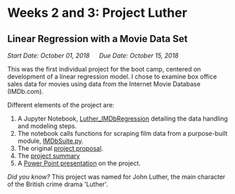 # Weeks 2 and 3: Project Luther
## Linear Regression with a Movie Data Set

_Start Date: October 01, 2018_ &emsp; _Due Date: October 15, 2018_

This was the first individual project for the boot camp, centered on development of a linear regression model.  I chose to examine box office sales data for movies using data from the Internet Movie Database (IMDb.com).

Different elements of the project are:  
1. A Jupyter Notebook, [Luther_IMDbRegression](/Luther_IMDbRegression.ipynb) detailing the data handling and modeling steps.
2. The notebook calls functions for scraping film data from a purpose-built module, [IMDbSuite.py](/IMDbSuite.py).
3. The original [project proposal](/Project2_Proposal.pdf).
4. The [project summary](/Project2_Summary.pdf)
5. A [Power Point presentation](/Project2_Presentation.pptx) on the project.




_Did you know?_  This project was named for John Luther, the main character of the British crime drama 'Luther'.
